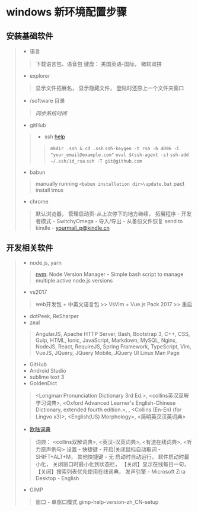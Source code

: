 # windows 新环境配置步骤

## 安装基础软件
> - 语言
>> 下载语言包、语音包
>> 键盘： 美国英语-国际， 微软双拼
> - explorer
>> 显示文件拓展名， 显示隐藏文件， 登陆时还原上一个文件夹窗口
> - /software 目录
>> *同步系统时间*
> - gitHub
>> - ssh [help](https://help.github.com/articles/connecting-to-github-with-ssh/)
>>> `mkdir .ssh & cd .ssh`
>>> `ssh-keygen -t rsa -b 4096 -C "your_email@example.com"`
>>> `eval $(ssh-agent -s)`
>>> `ssh-add ~/.ssh/id_rsa`
>>> `ssh -T git@github.com`
> - babun
>> manually running `<babun installation dir>\update.bat`
>> pact install tmux
> - chrome
>> 默认浏览器， 管理启动页-从上次停下的地方继续， 拓展程序 - 开发者模式 - SwitchyOmega - 导入/导出 - 从备份文件恢复
>> send to kindle - yourmail_p@kindle.cn

## 开发相关软件
> - node.js, yarn
>> [nvm](https://github.com/creationix/nvm): Node Version Manager - Simple bash script to manage multiple active node.js versions
> - vs2017
>> web开发包 + 中英文语言包 >> VsVim + Vue.js Pack 2017 >> 重启
> - dotPeek, ReSharper
> - zeal
>> AngularJS, Apache HTTP Server, Bash, Bootstrap 3, C++, CSS, Gulp, HTML, Ionic, JavaScript, Markdown, MySQL, Nginx, NodeJS, React, RequireJS, Spring Framework, TypeScript, Vim, VueJS, JQuery, JQuery Mobile, JQuery UI
>> Linux Man Page
> - GitHub
> - Android Studio
> - sublime text 3
> - GoldenDict
>> <Longman Pronunciation Dictionary 3rd Ed.>, <collins英汉双解学习词典>, <Oxford Advanced Learner's English-Chinese Dictionary, extended fourth edition.>, <Concise Oxford English Dictionary and Thesaurus>, <Collins (En-En) (for Lingvo x3)>, <English(US) Morphology>, <简明英汉汉英词典>
> - [欧陆词典](http://www.eudic.net/eudic/windows.aspx)
>> 词典： <collins双解词典>, <英汉-汉英词典>, <有道在线词典>, <听力原声例句>
>> 设置 - 快捷键 - 开启|关闭鼠标自动取词 - SHIFT+ALT+M， 其他快捷键 - 无
>> 启动时自动运行， 软件启动时最小化， 关闭窗口时最小化到状态栏， 【关闭】显示在线每日一句， 【关闭】搜索列表优先使用在线词典， 发声引擎 - Microsoft Zira Desktop - English
> - GIMP
>> 窗口 - 单窗口模式
>> gimp-help-version-zh_CN-setup

